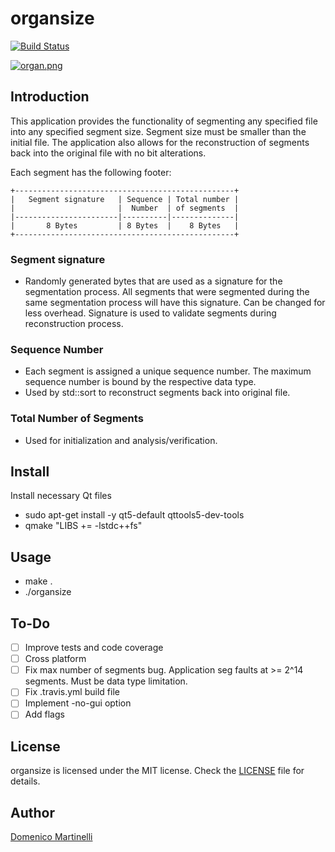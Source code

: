 # organsize

[![Build Status](https://travis-ci.org/brindidrip/organsize.svg?branch=master)](https://travis-ci.org/brindidrip/organsize)

[![organ.png](https://i.postimg.cc/52spB2cP/organ.png)](https://postimg.cc/bZ2Q88wb)

## Introduction

This application provides the functionality of segmenting any specified file into any specified segment size. Segment size must be smaller than the initial file. The application also allows for the reconstruction of segments back into the original file with no bit alterations.   

Each segment has the following footer:

    +-------------------------------------------------+ 
    |   Segment signature   | Sequence | Total number |
    |                       |  Number  | of segments  |
    |-----------------------|----------|--------------|
    |       8 Bytes         | 8 Bytes  |    8 Bytes   |
    +-------------------------------------------------+ 
 
### Segment signature

- Randomly generated bytes that are used as a signature for the segmentation process. All segments that were segmented during the same segmentation process will have this signature. Can be changed for less overhead. Signature is used to validate segments during reconstruction process.
 
### Sequence Number

- Each segment is assigned a unique sequence number. The maximum sequence number is bound by the respective data type.
- Used by std::sort to reconstruct segments back into original file.
 
### Total Number of Segments
 
- Used for initialization and analysis/verification.

## Install

Install necessary Qt files
- sudo apt-get install -y qt5-default qttools5-dev-tools
- qmake "LIBS += -lstdc++fs"

## Usage

- make .
- ./organsize 

## To-Do

- [ ] Improve tests and code coverage
- [ ] Cross platform
- [ ] Fix max number of segments bug. Application seg faults at >= 2^14 segments. Must be data type limitation.
- [ ] Fix .travis.yml build file
- [ ] Implement -no-gui option
- [ ] Add flags

## License

organsize is licensed under the MIT license. Check the [LICENSE](LICENSE.md) file for details.

## Author

[Domenico Martinelli](https://brindidrip.github.io/)
